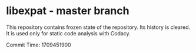 # libexpat - master branch

This repository contains frozen state of the repository.
Its history is cleared. It is used only for static code
analysis with Codacy.

Commit Time: 1709451900